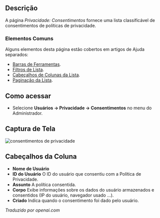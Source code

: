 <!-- Filename: Help4.x:Privacy:_Consents  / Display title: Privacidade: Consentimentos -->

## Descrição

A página *Privacidade: Consentimentos* fornece uma lista classificável de consentimentos de políticas de privacidade.

### Elementos Comuns

Alguns elementos desta página estão cobertos em artigos de Ajuda separados:

* [Barras de Ferramentas](jdocmanual?article=help/common-elements/toolbars).
* [Filtros de Lista](jdocmanual?article=help/common-elements/list-filters).
* [Cabeçalhos de Colunas da Lista](jdocmanual?article=help/common-elements/list-column-headers).
* [Paginação da Lista](jdocmanual?article=help/common-elements/list-pagination).

## Como acessar

- Selecione **Usuários → Privacidade → Consentimentos** no menu do Administrador.

## Captura de Tela

![consentimentos de privacidade](../../../ptbr/images/privacy/privacy-consents.png)

## Cabeçalhos da Coluna

*  **Nome de Usuário**
*  **ID do Usuário** O ID do usuário que consentiu com a Política de Privacidade.
*  **Assunto** A política consentida.
*  **Corpo** Exibe informações sobre os dados do usuário armazenados e
    consentidos (IP do usuário, navegador usado ...).
*  **Criado** Indica quando o consentimento foi dado pelo usuário.

*Traduzido por openai.com*

